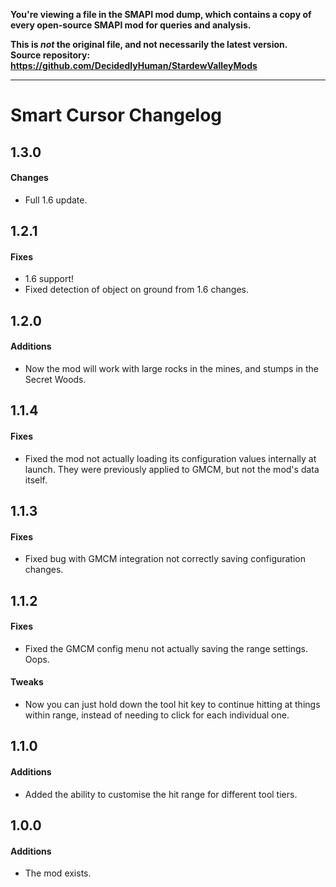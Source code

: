 **You're viewing a file in the SMAPI mod dump, which contains a copy of every open-source SMAPI mod
for queries and analysis.**

**This is _not_ the original file, and not necessarily the latest version.**  
**Source repository: https://github.com/DecidedlyHuman/StardewValleyMods**

----

# Smart Cursor Changelog

## 1.3.0
#### Changes
* Full 1.6 update.

## 1.2.1
#### Fixes
* 1.6 support!
* Fixed detection of object on ground from 1.6 changes.

## 1.2.0
#### Additions
* Now the mod will work with large rocks in the mines, and stumps in the Secret Woods.

## 1.1.4
#### Fixes
* Fixed the mod not actually loading its configuration values internally at launch. They were previously applied to GMCM, but not the mod's data itself.

## 1.1.3
#### Fixes
* Fixed bug with GMCM integration not correctly saving configuration changes.

## 1.1.2
#### Fixes
* Fixed the GMCM config menu not actually saving the range settings. Oops.
#### Tweaks
* Now you can just hold down the tool hit key to continue hitting at things within range, instead of needing to click for each individual one.

## 1.1.0
#### Additions
* Added the ability to customise the hit range for different tool tiers.

## 1.0.0
#### Additions
* The mod exists.

